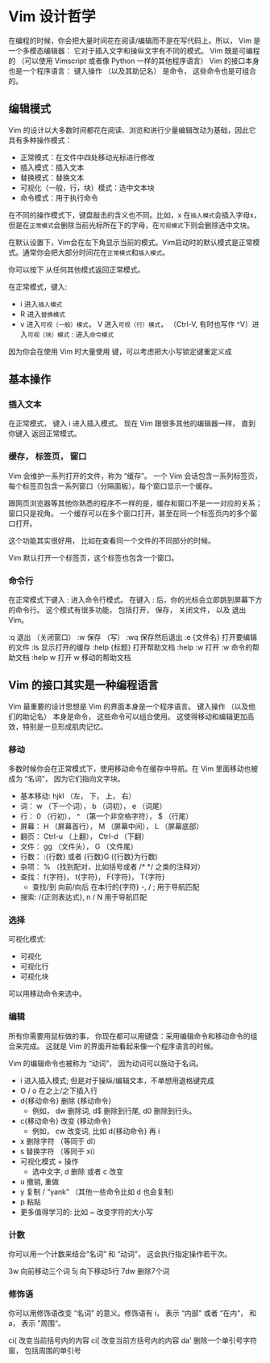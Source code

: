 # Vim 设计哲学

在编程的时候，你会把大量时间花在阅读/编辑而不是在写代码上。所以， Vim 是一个多模态编辑器： 它对于插入文字和操纵文字有不同的模式。 
Vim 既是可编程的 （可以使用 Vimscript 或者像 Python 一样的其他程序语言）
Vim 的接口本身也是一个程序语言： 键入操作 （以及其助记名） 是命令， 这些命令也是可组合的。

## 编辑模式

Vim 的设计以大多数时间都花在阅读、浏览和进行少量编辑改动为基础，因此它具有多种操作模式：

+ 正常模式：在文件中四处移动光标进行修改
+ 插入模式：插入文本
+ 替换模式：替换文本
+ 可视化（一般，行，块）模式：选中文本块
+ 命令模式：用于执行命令

在不同的操作模式下，键盘敲击的含义也不同。比如，x 在`插入模式`会插入字母x，但是在`正常模式`会删除当前光标所在下的字母，在`可视模式`下则会删除选中文块。

在默认设置下，Vim会在左下角显示当前的模式。Vim启动时的默认模式是正常模式。通常你会把大部分时间花在`正常模式`和`插入模式`。

你可以按下 <ESC> 从任何其他模式返回正常模式。

在正常模式，键入:
* i 进入`插入模式`
* R 进入`替换模式`
* v 进入`可视（一般）模式`， V 进入`可视（行）模式`， <C-v> （Ctrl-V, 有时也写作 ^V）进入`可视（块）模式` 
: 进入`命令模式`

因为你会在使用 Vim 时大量使用 <ESC> 键，可以考虑把大小写锁定键重定义成 <ESC>

## 基本操作

### 插入文本

在正常模式， 键入 i 进入插入模式。 现在 Vim 跟很多其他的编辑器一样， 直到你键入<ESC> 返回正常模式。

### 缓存， 标签页， 窗口

Vim 会维护一系列打开的文件，称为 “缓存”。 一个 Vim 会话包含一系列标签页，每个标签页包含一系列窗口（分隔面板）。每个窗口显示一个缓存。 

跟网页浏览器等其他你熟悉的程序不一样的是，缓存和窗口不是一一对应的关系；窗口只是视角。 一个缓存可以在多个窗口打开，甚至在同一个标签页内的多个窗口打开。

这个功能其实很好用， 比如在查看同一个文件的不同部分的时候。

Vim 默认打开一个标签页，这个标签也包含一个窗口。

### 命令行

在正常模式下键入 : 进入命令行模式。 在键入 : 后，你的光标会立即跳到屏幕下方的命令行。 这个模式有很多功能， 包括打开， 保存， 关闭文件， 以及 退出 Vim。

:q 退出 （关闭窗口）
:w 保存 （写）
:wq 保存然后退出
:e {文件名} 打开要编辑的文件
:ls 显示打开的缓存
:help {标题} 打开帮助文档
:help :w 打开 :w 命令的帮助文档
:help w 打开 w 移动的帮助文档

## Vim 的接口其实是一种编程语言

Vim 最重要的设计思想是 Vim 的界面本身是一个程序语言。 键入操作 （以及他们的助记名） 本身是命令， 这些命令可以组合使用。 这使得移动和编辑更加高效，特别是一旦形成肌肉记忆。

### 移动

多数时候你会在正常模式下，使用移动命令在缓存中导航。在 Vim 里面移动也被成为 “名词”， 因为它们指向文字块。

+ 基本移动: hjkl （左， 下， 上， 右）
+ 词： w （下一个词）， b （词初）， e （词尾）
+ 行： 0 （行初）， ^ （第一个非空格字符）， $ （行尾）
+ 屏幕： H （屏幕首行）， M （屏幕中间）， L （屏幕底部）
+ 翻页： Ctrl-u （上翻）， Ctrl-d （下翻）
+ 文件： gg （文件头）， G （文件尾）
+ 行数： :{行数}<CR> 或者 {行数}G ({行数}为行数)
+ 杂项： % （找到配对，比如括号或者 /* */ 之类的注释对）
+ 查找： f{字符}， t{字符}， F{字符}， T{字符}
  - 查找/到 向前/向后 在本行的{字符}
  -, / ; 用于导航匹配
+ 搜索: /{正则表达式}, n / N 用于导航匹配

### 选择

可视化模式:

+ 可视化
+ 可视化行
+ 可视化块

可以用移动命令来选中。

### 编辑

所有你需要用鼠标做的事， 你现在都可以用键盘：采用编辑命令和移动命令的组合来完成。 这就是 Vim 的界面开始看起来像一个程序语言的时候。

Vim 的编辑命令也被称为 “动词”， 因为动词可以施动于名词。

+ i 进入插入模式; 但是对于操纵/编辑文本，不单想用退格键完成
+ O / o 在之上/之下插入行
+ d{移动命令} 删除 {移动命令}
  - 例如， dw 删除词, d$ 删除到行尾, d0 删除到行头。
+ c{移动命令} 改变 {移动命令}
  - 例如， cw 改变词, 比如 d{移动命令} 再 i
+ x 删除字符 （等同于 dl）
+ s 替换字符 （等同于 xi）
+ 可视化模式 + 操作
  - 选中文字, d 删除 或者 c 改变
+ u 撤销, <C-r> 重做
+ y 复制 / “yank” （其他一些命令比如 d 也会复制）
+ p 粘贴
+ 更多值得学习的: 比如 ~ 改变字符的大小写

### 计数

你可以用一个计数来结合“名词” 和 “动词”， 这会执行指定操作若干次。

3w 向前移动三个词
5j 向下移动5行
7dw 删除7个词

### 修饰语

你可以用修饰语改变 “名词” 的意义。修饰语有 i， 表示 “内部” 或者 “在内“， 和 a， 表示 ”周围“。

ci( 改变当前括号内的内容
ci[ 改变当前方括号内的内容
da' 删除一个单引号字符窗， 包括周围的单引号

